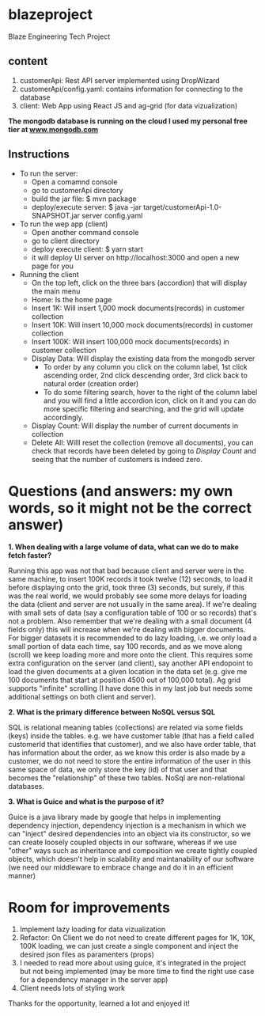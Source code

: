 # blazeproject
Blaze Engineering Tech Project

## content
1. customerApi: Rest API server implemented using DropWizard
2. customerApi/config.yaml: contains information for connecting to the database
3. client: Web App using React JS and ag-grid (for data vizualization)

**The mongodb database is running on the cloud I used my personal free tier at www.mongodb.com**

## Instructions
* To run the server:
  * Open a comamnd console   
  * go to customerApi directory
  * build the jar file: $ mvn package
  * deploy/execute server: $ java -jar target/customerApi-1.0-SNAPSHOT.jar server config.yaml
* To run the wep app (client)
  * Open another command console
  * go to client directory
  * deploy execute client: $ yarn start
  * it will deploy UI server on http://localhost:3000 and open a new page for you
* Running the client
  * On the top left, click on the three bars (accordion) that will display the main menu
  * Home: Is the home page
  * Insert 1K: Will insert 1,000 mock documents(records) in customer collection
  * Insert 10K: Will insert 10,000 mock documents(records) in customer collection
  * Insert 100K: Will insert 100,000 mock documents(records) in customer collection
  * Display Data: Will display the existing data from the mongodb server
    * To order by any column you click on the column label, 1st click ascending order, 2nd click descending order, 3rd click back to natural order (creation order)
    * To do some filtering search, hover to the right of the column label and you will find a little accordion icon, click on it and you can do more specific filtering and searching, and the grid will update accordingly.
  * Display Count: Will display the number of current documents in collection
  * Delete All: Willl reset the collection (remove all documents), you can check that records have been deleted by going to *Display Count* and seeing that the number of customers is indeed zero.

# Questions (and answers: my own words, so it might not be the correct answer)
**1. When dealing with a large volume of data, what can we do to make fetch faster?**

Running this app was not that bad because client and server were in the same machine, to insert 100K records it took twelve (12) seconds, to load it before displaying onto the grid, took three (3) seconds, but surely, if this was the real world, we would probably see some more delays for loading the data (client and server are not usually in the same area). If we're dealing with small sets of data (say a configuration table of 100 or so records) that's not a problem. Also remember that we're dealing with a small document (4 fields only) this will increase when we're dealing with bigger documents. For bigger datasets it is recommended to do lazy loading, i.e. we only load a small portion of data each time, say 100 records, and as we move along (scroll) we keep loading more and more onto the client. This requires some extra configuration on the server (and client), say another API endopoint to load the given documents at a given location in the data set (e.g. give me 100 documents that start at position 4500 out of 100,000 total). Ag grid supports "infinite" scrolling (I have done this in my last job but needs some additional settings on both client and server).

**2. What is the primary difference between NoSQL versus SQL**

SQL is relational meaning tables (collections) are related via some fields (keys) inside the tables. e.g. we have customer table (that has a field called customerId that identifies that customer), and we also have order table, that has information about the order, as we know this order is also made by a customer, we do not need to store the entire information of the user in this same space of data, we only store the key (id) of that user and that becomes the "relationship" of these two tables. NoSql are non-relational databases.

**3. What is Guice and what is the purpose of it?**

Guice is a java library made by google that helps in implementing dependency injection, dependency injection is a mechanism in which we can "inject" desired dependencies into an object via its constructor, so we can create loosely coupled objects in our software, whereas if we use "other" ways such as inheritance and composition we create tightly coupled objects, which doesn't help in scalability and maintanability of our software (we need our middleware to embrace change and do it in an efficient manner)

# Room for improvements
1. Implement lazy loading for data vizualization
2. Refactor: On Client we do not need to create different pages for 1K, 10K, 100K loading, we can just create a single component and inject the desired json files as paramenters (props)
3. I needed to read more about using guice, it's integrated in the project but not being implemented (may be more time to find the right use case for a dependency manager in the server app)
4. Client needs lots of styling work

Thanks for the opportunity, learned a lot and enjoyed it!
